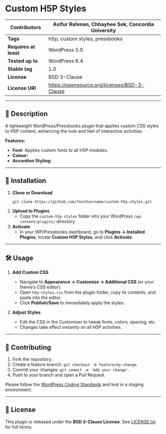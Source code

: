 # Custom H5P Styles

| **Contributors**        | Asifur Rahman, Chhayhee Sok, Concordia University |
|-------------------------|---------------------------------------------------|
| **Tags**                | h5p, custom styles, pressbooks                    |
| **Requires at least**   | WordPress 5.0                                     |
| **Tested up to**        | WordPress 6.4                                     |
| **Stable tag**          | 1.0                                               |
| **License**             | BSD 3-Clause                                      |
| **License URI**         | https://opensource.org/licenses/BSD-3-Clause      |

---

## 📖 Description

A lightweight WordPress/Pressbooks plugin that applies custom CSS styles to H5P content, enhancing the look and feel of interactive activities.

**Features:**
- **Font:** Applies custom fonts to all H5P modules.
- **Colour:**
- **Accordion Styling:** 

---

## 🚀 Installation

1. **Clone or Download**
   ```bash
   git clone https://github.com/YourUsername/custom-h5p-styles.git
   ```
2. **Upload to Plugins**
   - Copy the `custom-h5p-styles` folder into your WordPress `/wp-content/plugins/` directory.
3. **Activate**
   - In your WP/Pressbooks dashboard, go to **Plugins → Installed Plugins**, locate **Custom H5P Styles**, and click **Activate**.

---

## 🛠️ Usage

1. **Add Custom CSS**
   - Navigate to **Appearance → Customize → Additional CSS** (or your theme’s CSS editor).
   - Open `h5p-styles.css` from the plugin folder, copy its contents, and paste into the editor.
   - Click **Publish/Save** to immediately apply the styles.

2. **Adjust Styles**
   - Edit the CSS in the Customizer to tweak fonts, colors, spacing, etc.
   - Changes take effect instantly on all H5P activities.

---

## 🤝 Contributing 

1. Fork the repository.
2. Create a feature branch: `git checkout -b feature/my-change`.
3. Commit your changes: `git commit -m 'Add your change'`.
4. Push to your branch and open a Pull Request.

Please follow the [WordPress Coding Standards](https://developer.wordpress.org/coding-standards/wordpress-coding-standards/) and test in a staging environment.

---

## 📄 License

This plugin is released under the **BSD 3-Clause License**. See [LICENSE.txt](LICENSE.txt) for full terms.
